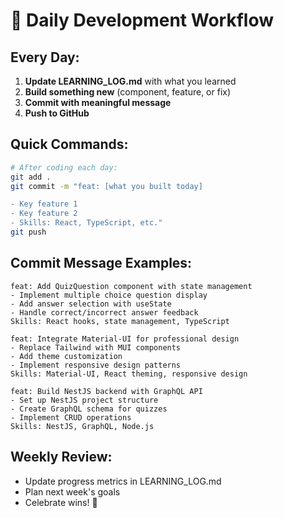 # 🚀 Daily Development Workflow

## Every Day:
1. **Update LEARNING_LOG.md** with what you learned
2. **Build something new** (component, feature, or fix)
3. **Commit with meaningful message**
4. **Push to GitHub**

## Quick Commands:
```bash
# After coding each day:
git add .
git commit -m "feat: [what you built today]

- Key feature 1
- Key feature 2
- Skills: React, TypeScript, etc."
git push
```

## Commit Message Examples:
```
feat: Add QuizQuestion component with state management
- Implement multiple choice question display
- Add answer selection with useState
- Handle correct/incorrect answer feedback
Skills: React hooks, state management, TypeScript

feat: Integrate Material-UI for professional design
- Replace Tailwind with MUI components
- Add theme customization
- Implement responsive design patterns
Skills: Material-UI, React theming, responsive design

feat: Build NestJS backend with GraphQL API
- Set up NestJS project structure
- Create GraphQL schema for quizzes
- Implement CRUD operations
Skills: NestJS, GraphQL, Node.js
```

## Weekly Review:
- Update progress metrics in LEARNING_LOG.md
- Plan next week's goals
- Celebrate wins! 🎉
